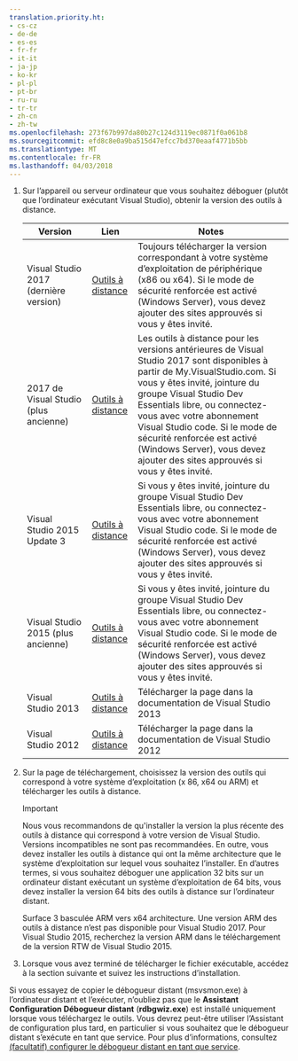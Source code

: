 ```yaml
---
translation.priority.ht:
- cs-cz
- de-de
- es-es
- fr-fr
- it-it
- ja-jp
- ko-kr
- pl-pl
- pt-br
- ru-ru
- tr-tr
- zh-cn
- zh-tw
ms.openlocfilehash: 273f67b997da80b27c124d3119ec0871f0a061b8
ms.sourcegitcommit: efd8c8e0a9ba515d47efcc7bd370eaaf4771b5bb
ms.translationtype: MT
ms.contentlocale: fr-FR
ms.lasthandoff: 04/03/2018
---
```

1.  Sur l’appareil ou serveur ordinateur que vous souhaitez déboguer (plutôt que l’ordinateur exécutant Visual Studio), obtenir la version des outils à distance.

    |Version|Lien|Notes|
    |-|-|-|
    |Visual Studio 2017 (dernière version)|[Outils à distance](https://www.visualstudio.com/downloads/?q=remote+tools#remote-tools-for-visual-studio-2017)|Toujours télécharger la version correspondant à votre système d’exploitation de périphérique (x86 ou x64). Si le mode de sécurité renforcée est activé (Windows Server), vous devez ajouter des sites approuvés si vous y êtes invité.|
    |2017 de Visual Studio (plus ancienne)|[Outils à distance](https://my.visualstudio.com/Downloads?q=remote%20tools%20visual%20studio%202017)|Les outils à distance pour les versions antérieures de Visual Studio 2017 sont disponibles à partir de My.VisualStudio.com. Si vous y êtes invité, jointure du groupe Visual Studio Dev Essentials libre, ou connectez-vous avec votre abonnement Visual Studio code. Si le mode de sécurité renforcée est activé (Windows Server), vous devez ajouter des sites approuvés si vous y êtes invité.|
    |Visual Studio 2015 Update 3|[Outils à distance](https://my.visualstudio.com/Downloads?q=remote%20tools%20visual%20studio%202015)|Si vous y êtes invité, jointure du groupe Visual Studio Dev Essentials libre, ou connectez-vous avec votre abonnement Visual Studio code. Si le mode de sécurité renforcée est activé (Windows Server), vous devez ajouter des sites approuvés si vous y êtes invité.|
    |Visual Studio 2015 (plus ancienne)|[Outils à distance](https://my.visualstudio.com/Downloads?q=remote%20tools%20visual%20studio%202015)|Si vous y êtes invité, jointure du groupe Visual Studio Dev Essentials libre, ou connectez-vous avec votre abonnement Visual Studio code. Si le mode de sécurité renforcée est activé (Windows Server), vous devez ajouter des sites approuvés si vous y êtes invité.|
    |Visual Studio 2013|[Outils à distance](https://msdn.microsoft.com/library/bt727f1t(v=vs.120).aspx#BKMK_Installing_the_Remote_Tools)|Télécharger la page dans la documentation de Visual Studio 2013|
    |Visual Studio 2012|[Outils à distance](https://msdn.microsoft.com/library/bt727f1t(v=vs.110).aspx#BKMK_Installing_the_Remote_Tools)|Télécharger la page dans la documentation de Visual Studio 2012|
  
2.  Sur la page de téléchargement, choisissez la version des outils qui correspond à votre système d’exploitation (x 86, x64 ou ARM) et télécharger les outils à distance.
  
    > [!IMPORTANT]
    >  Nous vous recommandons de qu'installer la version la plus récente des outils à distance qui correspond à votre version de Visual Studio. Versions incompatibles ne sont pas recommandées. En outre, vous devez installer les outils à distance qui ont la même architecture que le système d’exploitation sur lequel vous souhaitez l’installer. En d’autres termes, si vous souhaitez déboguer une application 32 bits sur un ordinateur distant exécutant un système d’exploitation de 64 bits, vous devez installer la version 64 bits des outils à distance sur l’ordinateur distant. 
    >   
    >  Surface 3 basculée ARM vers x64 architecture. Une version ARM des outils à distance n’est pas disponible pour Visual Studio 2017. Pour Visual Studio 2015, recherchez la version ARM dans le téléchargement de la version RTW de Visual Studio 2015.
  
3.  Lorsque vous avez terminé de télécharger le fichier exécutable, accédez à la section suivante et suivez les instructions d’installation.

Si vous essayez de copier le débogueur distant (msvsmon.exe) à l’ordinateur distant et l’exécuter, n’oubliez pas que le **Assistant Configuration Débogueur distant** (**rdbgwiz.exe**) est installé uniquement lorsque vous téléchargez le outils. Vous devrez peut-être utiliser l’Assistant de configuration plus tard, en particulier si vous souhaitez que le débogueur distant s’exécute en tant que service. Pour plus d’informations, consultez [(facultatif) configurer le débogueur distant en tant que service](../../debugger/remote-debugging.md#bkmk_configureService).
